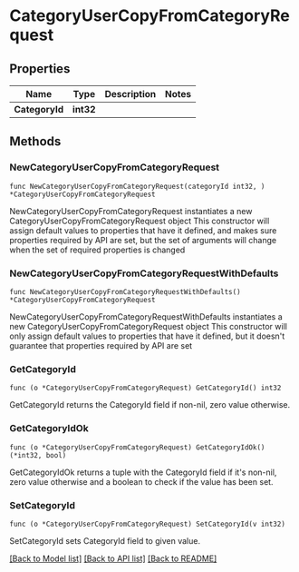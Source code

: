 # CategoryUserCopyFromCategoryRequest

## Properties

Name | Type | Description | Notes
------------ | ------------- | ------------- | -------------
**CategoryId** | **int32** |  | 

## Methods

### NewCategoryUserCopyFromCategoryRequest

`func NewCategoryUserCopyFromCategoryRequest(categoryId int32, ) *CategoryUserCopyFromCategoryRequest`

NewCategoryUserCopyFromCategoryRequest instantiates a new CategoryUserCopyFromCategoryRequest object
This constructor will assign default values to properties that have it defined,
and makes sure properties required by API are set, but the set of arguments
will change when the set of required properties is changed

### NewCategoryUserCopyFromCategoryRequestWithDefaults

`func NewCategoryUserCopyFromCategoryRequestWithDefaults() *CategoryUserCopyFromCategoryRequest`

NewCategoryUserCopyFromCategoryRequestWithDefaults instantiates a new CategoryUserCopyFromCategoryRequest object
This constructor will only assign default values to properties that have it defined,
but it doesn't guarantee that properties required by API are set

### GetCategoryId

`func (o *CategoryUserCopyFromCategoryRequest) GetCategoryId() int32`

GetCategoryId returns the CategoryId field if non-nil, zero value otherwise.

### GetCategoryIdOk

`func (o *CategoryUserCopyFromCategoryRequest) GetCategoryIdOk() (*int32, bool)`

GetCategoryIdOk returns a tuple with the CategoryId field if it's non-nil, zero value otherwise
and a boolean to check if the value has been set.

### SetCategoryId

`func (o *CategoryUserCopyFromCategoryRequest) SetCategoryId(v int32)`

SetCategoryId sets CategoryId field to given value.



[[Back to Model list]](../README.md#documentation-for-models) [[Back to API list]](../README.md#documentation-for-api-endpoints) [[Back to README]](../README.md)


